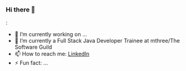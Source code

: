 ### Hi there 👋
:

- 🔭 I’m currently working on ...
- 🌱 I’m currently a Full Stack Java Developer Trainee at mthree/The Software Guild  
- 📫 How to reach me: <a href="https://www.linkedin.com/in/gethmaperera/"> LinkedIn </a>
- ⚡ Fun fact: ...

